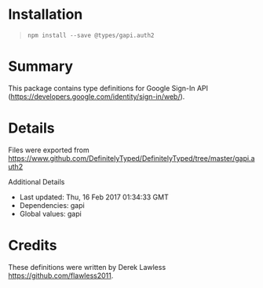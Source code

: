 # Installation
> `npm install --save @types/gapi.auth2`

# Summary
This package contains type definitions for Google Sign-In API (https://developers.google.com/identity/sign-in/web/).

# Details
Files were exported from https://www.github.com/DefinitelyTyped/DefinitelyTyped/tree/master/gapi.auth2

Additional Details
 * Last updated: Thu, 16 Feb 2017 01:34:33 GMT
 * Dependencies: gapi
 * Global values: gapi

# Credits
These definitions were written by Derek Lawless <https://github.com/flawless2011>.
